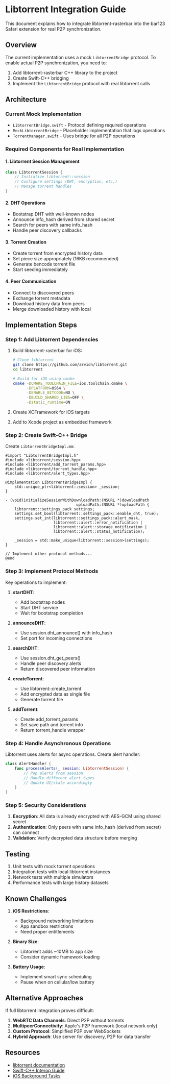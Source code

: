 # Libtorrent Integration Guide

This document explains how to integrate libtorrent-rasterbar into the bar123 Safari extension for real P2P synchronization.

## Overview

The current implementation uses a mock `LibtorrentBridge` protocol. To enable actual P2P synchronization, you need to:

1. Add libtorrent-rasterbar C++ library to the project
2. Create Swift-C++ bridging
3. Implement the `LibtorrentBridge` protocol with real libtorrent calls

## Architecture

### Current Mock Implementation
- `LibtorrentBridge.swift` - Protocol defining required operations
- `MockLibtorrentBridge` - Placeholder implementation that logs operations
- `TorrentManager.swift` - Uses bridge for all P2P operations

### Required Components for Real Implementation

#### 1. Libtorrent Session Management
```swift
class LibtorrentSession {
    // Initialize libtorrent::session
    // Configure settings (DHT, encryption, etc.)
    // Manage torrent handles
}
```

#### 2. DHT Operations
- Bootstrap DHT with well-known nodes
- Announce info_hash derived from shared secret
- Search for peers with same info_hash
- Handle peer discovery callbacks

#### 3. Torrent Creation
- Create torrent from encrypted history data
- Set piece size appropriately (16KB recommended)
- Generate bencode torrent file
- Start seeding immediately

#### 4. Peer Communication
- Connect to discovered peers
- Exchange torrent metadata
- Download history data from peers
- Merge downloaded history with local

## Implementation Steps

### Step 1: Add Libtorrent Dependencies

1. Build libtorrent-rasterbar for iOS:
   ```bash
   # Clone libtorrent
   git clone https://github.com/arvidn/libtorrent.git
   cd libtorrent
   
   # Build for iOS using cmake
   cmake -DCMAKE_TOOLCHAIN_FILE=ios.toolchain.cmake \
         -DPLATFORM=OS64 \
         -DENABLE_BITCODE=NO \
         -DBUILD_SHARED_LIBS=OFF \
         -Dstatic_runtime=ON
   ```

2. Create XCFramework for iOS targets

3. Add to Xcode project as embedded framework

### Step 2: Create Swift-C++ Bridge

Create `LibtorrentBridgeImpl.mm`:
```objc
#import "LibtorrentBridgeImpl.h"
#include <libtorrent/session.hpp>
#include <libtorrent/add_torrent_params.hpp>
#include <libtorrent/torrent_handle.hpp>
#include <libtorrent/alert_types.hpp>

@implementation LibtorrentBridgeImpl {
    std::unique_ptr<libtorrent::session> _session;
}

- (void)initializeSessionWithDownloadPath:(NSURL *)downloadPath 
                               uploadPath:(NSURL *)uploadPath {
    libtorrent::settings_pack settings;
    settings.set_bool(libtorrent::settings_pack::enable_dht, true);
    settings.set_int(libtorrent::settings_pack::alert_mask, 
                     libtorrent::alert::error_notification | 
                     libtorrent::alert::storage_notification |
                     libtorrent::alert::status_notification);
    
    _session = std::make_unique<libtorrent::session>(settings);
}

// Implement other protocol methods...
@end
```

### Step 3: Implement Protocol Methods

Key operations to implement:

1. **startDHT**: 
   - Add bootstrap nodes
   - Start DHT service
   - Wait for bootstrap completion

2. **announceDHT**:
   - Use session.dht_announce() with info_hash
   - Set port for incoming connections

3. **searchDHT**:
   - Use session.dht_get_peers() 
   - Handle peer discovery alerts
   - Return discovered peer information

4. **createTorrent**:
   - Use libtorrent::create_torrent
   - Add encrypted data as single file
   - Generate torrent file

5. **addTorrent**:
   - Create add_torrent_params
   - Set save path and torrent info
   - Return torrent_handle wrapper

### Step 4: Handle Asynchronous Operations

Libtorrent uses alerts for async operations. Create alert handler:

```swift
class AlertHandler {
    func processAlerts(_ session: LibtorrentSession) {
        // Pop alerts from session
        // Handle different alert types
        // Update UI/state accordingly
    }
}
```

### Step 5: Security Considerations

1. **Encryption**: All data is already encrypted with AES-GCM using shared secret
2. **Authentication**: Only peers with same info_hash (derived from secret) can connect
3. **Validation**: Verify decrypted data structure before merging

## Testing

1. Unit tests with mock torrent operations
2. Integration tests with local libtorrent instances
3. Network tests with multiple simulators
4. Performance tests with large history datasets

## Known Challenges

1. **iOS Restrictions**: 
   - Background networking limitations
   - App sandbox restrictions
   - Need proper entitlements

2. **Binary Size**: 
   - Libtorrent adds ~10MB to app size
   - Consider dynamic framework loading

3. **Battery Usage**:
   - Implement smart sync scheduling
   - Pause when on cellular/low battery

## Alternative Approaches

If full libtorrent integration proves difficult:

1. **WebRTC Data Channels**: Direct P2P without torrents
2. **MultipeerConnectivity**: Apple's P2P framework (local network only)
3. **Custom Protocol**: Simplified P2P over WebSockets
4. **Hybrid Approach**: Use server for discovery, P2P for data transfer

## Resources

- [libtorrent documentation](https://libtorrent.org/reference.html)
- [Swift-C++ Interop Guide](https://www.swift.org/documentation/cxx-interop/)
- [iOS Background Tasks](https://developer.apple.com/documentation/backgroundtasks)